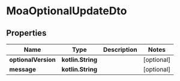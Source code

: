 
# MoaOptionalUpdateDto

## Properties
Name | Type | Description | Notes
------------ | ------------- | ------------- | -------------
**optionalVersion** | **kotlin.String** |  |  [optional]
**message** | **kotlin.String** |  |  [optional]



